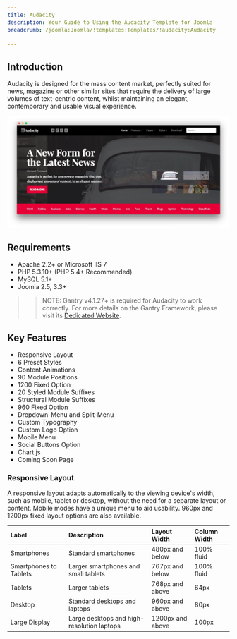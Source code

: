 ```yaml
---
title: Audacity
description: Your Guide to Using the Audacity Template for Joomla
breadcrumb: /joomla:Joomla/!templates:Templates/!audacity:Audacity

---
```


Introduction
-----

Audacity is designed for the mass content market, perfectly suited for news, magazine or other similar sites that require the delivery of large volumes of text-centric content, whilst maintaining an elegant, contemporary and usable visual experience.

![](assets/audacity.jpeg)

Requirements
-----
* Apache 2.2+ or Microsoft IIS 7
* PHP 5.3.10+ (PHP 5.4+ Recommended)
* MySQL 5.1+
* Joomla 2.5, 3.3+

>> NOTE: Gantry v4.1.27+ is required for Audacity to work correctly. For more details on the Gantry Framework, please visit its [Dedicated Website](http://www.gantry-framework.org/).

Key Features
-----

* Responsive Layout
* 6 Preset Styles
* Content Animations
* 90 Module Positions
* 1200 Fixed Option
* 20 Styled Module Suffixes
* Structural Module Suffixes
* 960 Fixed Option
* Dropdown-Menu and Split-Menu
* Custom Typography
* Custom Logo Option
* Mobile Menu
* Social Buttons Option
* Chart.js
* Coming Soon Page

### Responsive Layout

A responsive layout adapts automatically to the viewing device's width, such as mobile, tablet or desktop, without the need for a separate layout or content. Mobile modes have a unique menu to aid usability. 960px and 1200px fixed layout options are also available.

| Label                  | Description                                | Layout Width     | Column Width |
| :--------------------- | :----------------------------------------- | :--------------- | :----------- |
| Smartphones            | Standard smartphones                       | 480px and below  | 100% fluid   |
| Smartphones to Tablets | Larger smartphones and small tablets       | 767px and below  | 100% fluid   |
| Tablets                | Larger tablets                             | 768px and above  | 64px         |
| Desktop                | Standard desktops and laptops              | 960px and above  | 80px         |
| Large Display          | Large desktops and high-resolution laptops | 1200px and above | 100px        |
